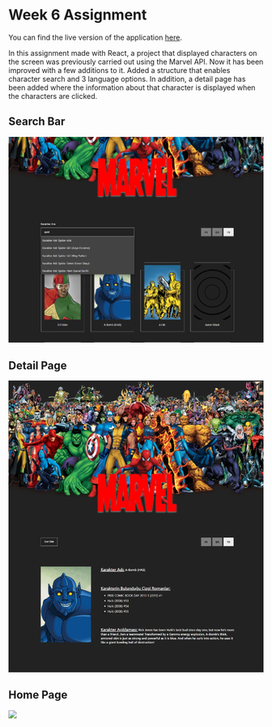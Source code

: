 # Week 6 Assignment
You can find the live version of the application [here](https://react-bootcamp-week5-assignment.vercel.app/).

In this assignment made with React, a project that displayed characters on the screen was previously carried out using the Marvel API. Now it has been improved with a few additions to it. Added a structure that enables character search and 3 language options. In addition, a detail page has been added where the information about that character is displayed when the characters are clicked.

## Search Bar
<img src="public/searchBarr.png" width="600">

## Detail Page
<img src="public/detailPage.png" width="600">

## Home Page
<img src="public/homePage.png" width="600">
